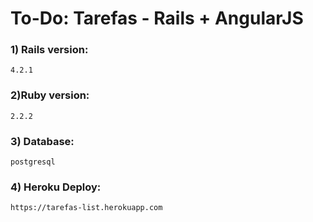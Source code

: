 # To-Do: Tarefas - Rails + AngularJS

### 1) Rails version:
    4.2.1

### 2)Ruby version:
    2.2.2

### 3) Database:
    postgresql

### 4) Heroku Deploy:
    https://tarefas-list.herokuapp.com

